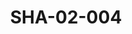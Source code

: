---
pid: SHA-02-004
title: SHA-02-004
language: en
collection: Sharhabil Ahmed
original_label: 
rights: Sharhabil Ahmed
location_of_original: Sharhabil Ahmed
photographer_or_studio: 
scanned_from: photograph 12.2 by 16.4
_date: '1962'
location: Ethiopia, Massawa
description: Group of Sudanese diplomats accompanying band including Khidir al Hawi
  Abdel Latif al Hawi and Hassan Saroji
additional_notes: 
permission_display: 'yes'
on_server: 'no'
on_website: 'no'
permalink: "/archive/en/sha-02-004.html"
layout: photo-page
---